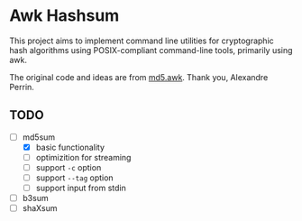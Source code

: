 # Awk Hashsum

This project aims to implement command line utilities for cryptographic hash algorithms using POSIX-compliant command-line tools, primarily using awk.

The original code and ideas are from [md5.awk](https://github.com/kaworu/md5.awk). Thank you, Alexandre Perrin.

## TODO

- [ ] md5sum
  - [x] basic functionality
  - [ ] optimizition for streaming
  - [ ] support `-c` option
  - [ ] support `--tag` option
  - [ ] support input from stdin
- [ ] b3sum
- [ ] shaXsum
